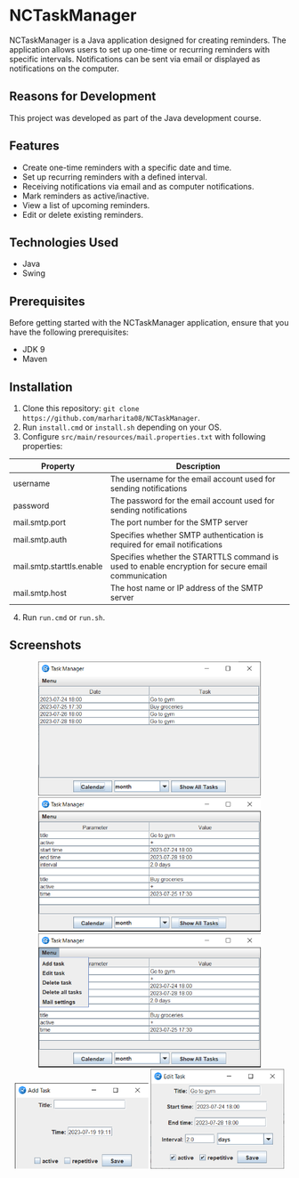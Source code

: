 # NCTaskManager

NCTaskManager is a Java application designed for creating reminders. The application allows users to set up one-time or recurring reminders with specific intervals. Notifications can be sent via email or displayed as notifications on the computer.

## Reasons for Development

This project was developed as part of the Java development course.

## Features

- Create one-time reminders with a specific date and time.
- Set up recurring reminders with a defined interval.
- Receiving notifications via email and as computer notifications.
- Mark reminders as active/inactive.
- View a list of upcoming reminders.
- Edit or delete existing reminders.

## Technologies Used

- Java
- Swing

## Prerequisites

Before getting started with the NCTaskManager application, ensure that you have the following prerequisites:

- JDK 9
- Maven

## Installation

1. Clone this repository: `git clone https://github.com/marharita08/NCTaskManager`.
2. Run `install.cmd` or `install.sh` depending on your OS.
3. Configure `src/main/resources/mail.properties.txt` with following properties:
   
 | Property                  | Description                                                                                        |
 |---------------------------|----------------------------------------------------------------------------------------------------|
 | username                  | The username for the email account used for sending notifications                                  |
 | password                  | The password for the email account used for sending notifications                                  |
 | mail.smtp.port            | The port number for the SMTP server                                                                |
 | mail.smtp.auth            | Specifies whether SMTP authentication is required for email notifications                          |
 | mail.smtp.starttls.enable | Specifies whether the STARTTLS command is used to enable encryption for secure email communication |
 | mail.smtp.host            | The host name or IP address of the SMTP server                                                     |

4. Run `run.cmd` or `run.sh`.

## Screenshots

<div align="center">
 <img src="screenshots/Screenshot_1.png" width=400>
 <img src="screenshots/Screenshot_2.png" width=400>
</div>
<div align="center">
 <img src="screenshots/Screenshot_3.png" width=400>
</div>
<div align="center">
 <img src="screenshots/Screenshot_4.png" width=240>
 <img src="screenshots/Screenshot_5.png" width=240>
</div>
